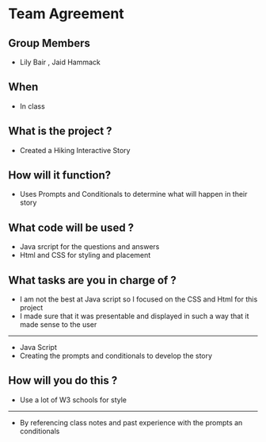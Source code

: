 
# Team Agreement 
## Group Members 
- Lily Bair , Jaid Hammack 
## When 
- In class 
## What is the project ?
- Created a Hiking Interactive Story 
## How will it function? 
- Uses Prompts and Conditionals to determine what will happen in their story 
## What code will be used ? 
- Java srcript for the questions and answers 
- Html and CSS for styling and placement 
## What tasks are you in charge of ? 
- I am not the best at Java script so I focused on the CSS and Html  for this project 
- I made sure that it was presentable and displayed in such a way that it made sense to the user 
-----------------------------
- Java Script 
- Creating the prompts and conditionals to develop the story 
## How will you do this ? 
- Use a lot of W3 schools for style 
-----------------------------
- By referencing class notes and past experience with the prompts an conditionals 



